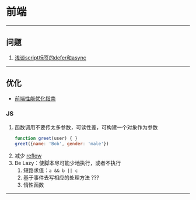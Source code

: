 # 前端

---
## 问题
1. [浅谈script标签的defer和async](https://segmentfault.com/a/1190000006778717)
---
## 优化
- [前端性能优化指南](https://cnodejs.org/topic/55e31bd6898f6bdc7e5551ac)
### JS
1. 函数调用不要传太多参数，可读性差，可构建一个对象作为参数
    ```javascript
    function greet(user) { }
    greet({name: 'Bob', gender: 'male'})
    ```
2. 减少 [reflow](./js/术语/reflow.html)
3. Be Lazy：使脚本尽可能少地执行，或者不执行
    1. 短路求值：`a && b || c`
    2. 基于事件去写相应的处理方法 ???
    3. 惰性函数 
---